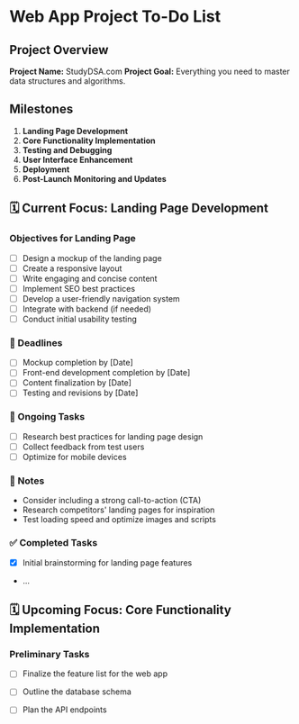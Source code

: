 # Web App Project To-Do List

## Project Overview
**Project Name:** StudyDSA.com
**Project Goal:** Everything you need to master data structures and algorithms.

## Milestones
1. **Landing Page Development**
2. **Core Functionality Implementation**
3. **Testing and Debugging**
4. **User Interface Enhancement**
5. **Deployment**
6. **Post-Launch Monitoring and Updates**

## 🗓️ Current Focus: Landing Page Development

### Objectives for Landing Page
- [ ] Design a mockup of the landing page
- [ ] Create a responsive layout
- [ ] Write engaging and concise content
- [ ] Implement SEO best practices
- [ ] Develop a user-friendly navigation system
- [ ] Integrate with backend (if needed)
- [ ] Conduct initial usability testing

### 📅 Deadlines
- [ ] Mockup completion by [Date]
- [ ] Front-end development completion by [Date]
- [ ] Content finalization by [Date]
- [ ] Testing and revisions by [Date]

### 🔄 Ongoing Tasks
- [ ] Research best practices for landing page design
- [ ] Collect feedback from test users
- [ ] Optimize for mobile devices

### 📝 Notes
- Consider including a strong call-to-action (CTA)
- Research competitors' landing pages for inspiration
- Test loading speed and optimize images and scripts

### ✅ Completed Tasks
- [x] Initial brainstorming for landing page features
- ...

## 🗓️ Upcoming Focus: Core Functionality Implementation

### Preliminary Tasks
- [ ] Finalize the feature list for the web app
- [ ] Outline the database schema
- [ ] Plan the API endpoints

